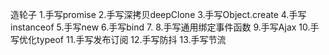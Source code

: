 造轮子
1.手写promise
2.手写深拷贝deepClone
3.手写Object.create
4.手写instanceof
5.手写new
6.手写bind
7.
8.手写通用绑定事件函数
9.手写Ajax
10.手写优化typeof
11.手写发布订阅
12.手写防抖
13.手写节流

